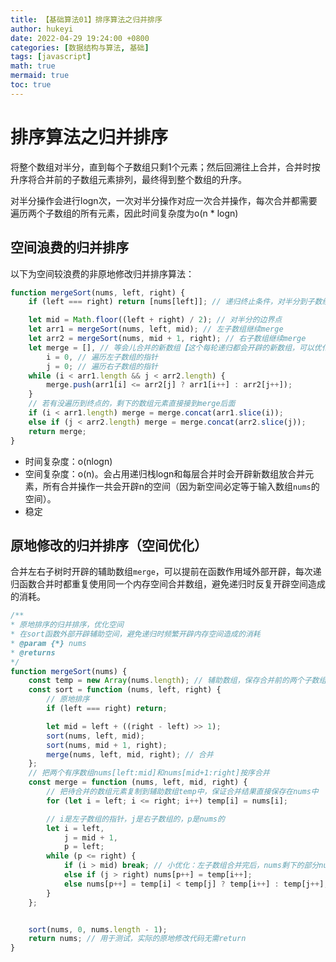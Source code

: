 ```yaml
---
title: 【基础算法01】排序算法之归并排序
author: hukeyi
date: 2022-04-29 19:24:00 +0800
categories: [数据结构与算法, 基础]
tags: [javascript]
math: true
mermaid: true
toc: true
---
```

# 排序算法之归并排序 

将整个数组对半分，直到每个子数组只剩1个元素；然后回溯往上合并，合并时按升序将合并前的子数组元素排列，最终得到整个数组的升序。

对半分操作会进行logn次，一次对半分操作对应一次合并操作，每次合并都需要遍历两个子数组的所有元素，因此时间复杂度为o(n * logn)

## 空间浪费的归并排序

以下为空间较浪费的非原地修改归并排序算法：

```javascript
function mergeSort(nums, left, right) {
    if (left === right) return [nums[left]]; // 递归终止条件，对半分到子数组只剩1个元素

    let mid = Math.floor((left + right) / 2); // 对半分的边界点
    let arr1 = mergeSort(nums, left, mid); // 左子数组继续merge
    let arr2 = mergeSort(nums, mid + 1, right); // 右子数组继续merge
    let merge = [], // 等会儿合并的新数组【这个每轮递归都会开辟的新数组，可以优化掉】
        i = 0, // 遍历左子数组的指针
        j = 0; // 遍历右子数组的指针
    while (i < arr1.length && j < arr2.length) {
        merge.push(arr1[i] <= arr2[j] ? arr1[i++] : arr2[j++]);
    }
    // 若有没遍历到终点的，剩下的数组元素直接接到merge后面
    if (i < arr1.length) merge = merge.concat(arr1.slice(i));
    else if (j < arr2.length) merge = merge.concat(arr2.slice(j));
    return merge;
}
```

- 时间复杂度：o(nlogn)
- 空间复杂度：o(n)。会占用递归栈logn和每层合并时会开辟新数组放合并元素，所有合并操作一共会开辟n的空间（因为新空间必定等于输入数组`nums`的空间）。
- 稳定

## 原地修改的归并排序（空间优化）

合并左右子树时开辟的辅助数组`merge`，可以提前在函数作用域外部开辟，每次递归函数合并时都重复使用同一个内存空间合并数组，避免递归时反复开辟空间造成的消耗。

```javascript
/**
* 原地排序的归并排序，优化空间
* 在sort函数外部开辟辅助空间，避免递归时频繁开辟内存空间造成的消耗
* @param {*} nums
* @returns
*/
function mergeSort(nums) {
    const temp = new Array(nums.length); // 辅助数组，保存合并前的两个子数组
    const sort = function (nums, left, right) {
        // 原地排序
        if (left === right) return;

        let mid = left + ((right - left) >> 1);
        sort(nums, left, mid);
        sort(nums, mid + 1, right);
        merge(nums, left, mid, right); // 合并
    };
    // 把两个有序数组nums[left:mid]和nums[mid+1:right]按序合并
    const merge = function (nums, left, mid, right) {
        // 把待合并的数组元素复制到辅助数组temp中，保证合并结果直接保存在nums中
        for (let i = left; i <= right; i++) temp[i] = nums[i];

        // i是左子数组的指针，j是右子数组的，p是nums的
        let i = left,
            j = mid + 1,
            p = left;
        while (p <= right) {
            if (i > mid) break; // 小优化：左子数组合并完后，nums剩下的部分nums[p:right]与右子数组剩下部分temp[j:right]完全一致，无需再nums[p++]=temp[j++]了，直接break
            else if (j > right) nums[p++] = temp[i++];
            else nums[p++] = temp[i] < temp[j] ? temp[i++] : temp[j++];
        }
    };


    sort(nums, 0, nums.length - 1);
    return nums; // 用于测试，实际的原地修改代码无需return
}
```
